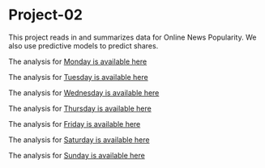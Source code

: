 # Project-02

This project reads in and summarizes data for Online News Popularity. We also use predictive models to predict shares. 

The analysis for [Monday is available here](Monday.md)

The analysis for [Tuesday is available here](Tuesday.md)

The analysis for [Wednesday is available here](Wednesday.md)

The analysis for [Thursday is available here](Thursday.md)

The analysis for [Friday is available here](Friday.md)

The analysis for [Saturday is available here](Saturday.md)

The analysis for [Sunday is available here](Sunday.md)
